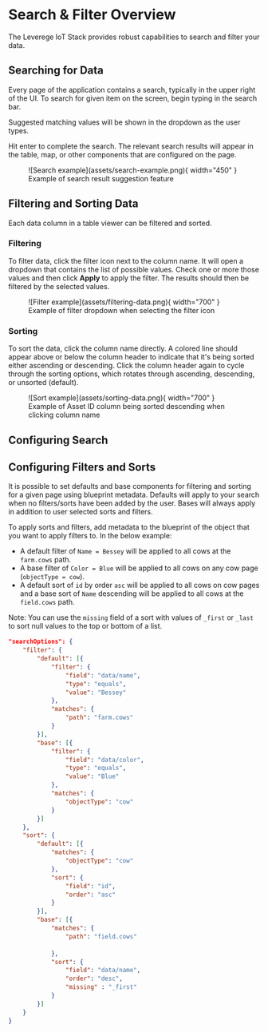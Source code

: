 # Search & Filter Overview

The Leverege IoT Stack provides robust capabilities to search and filter your data.

## Searching for Data

Every page of the application contains a search, typically in the upper right of the UI. To search for given item on the screen, begin typing in the search bar.

Suggested matching values will be shown in the dropdown as the user types.

Hit enter to complete the search. The relevant search results will appear in the table, map, or other components that are configured on the page.

<figure markdown>
![Search example](assets/search-example.png){ width="450" }
  <figcaption>Example of search result suggestion feature</figcaption>
</figure>

## Filtering and Sorting Data

Each data column in a table viewer can be filtered and sorted.

### Filtering
To filter data, click the filter icon next to the column name. It will open a dropdown that contains the list of possible values. Check one or more those values and then click **Apply** to apply the filter. The results should then be filtered by the selected values.

<figure markdown>
![Filter example](assets/filtering-data.png){ width="700" }
  <figcaption>Example of filter dropdown when selecting the filter icon</figcaption>
</figure>

### Sorting
To sort the data, click the column name directly. A colored line should appear above or below the column header to indicate that it's being sorted either ascending or descending. Click the column header again to cycle through the sorting options, which rotates through ascending, descending, or unsorted (default).

<figure markdown>
![Sort example](assets/sorting-data.png){ width="700" }
  <figcaption>Example of Asset ID column being sorted descending when clicking column name</figcaption>
</figure>



## Configuring Search



## Configuring Filters and Sorts

It is possible to set defaults and base components for filtering and sorting for a given page using blueprint metadata. Defaults will apply to your search when no filters/sorts have been added by the user. Bases will always apply in addition to user selected sorts and filters.

To apply sorts and filters, add metadata to the blueprint of the object that you want to apply filters to. In the below example:

* A default filter of `Name = Bessey` will be applied to all cows at the `farm.cows` path. 
* A base filter of `Color = Blue` will be applied to all cows on any cow page (`objectType = cow`). 
* A default sort of `id` by order `asc` will be applied to all cows on cow pages and a base sort of `Name` descending will be applied to all cows at the `field.cows` path. 

Note: You can use the `missing` field of a sort with values of `_first` or `_last` to sort null values to the top or bottom of a list.



``` json
"searchOptions": {
	"filter": {
    	"default": [{
			"filter": {
				"field": "data/name",
				"type": "equals",
				"value": "Bessey"
			},
			"matches": {
				"path": "farm.cows"
			}
		}],
		"base": [{
			"filter": {
				"field": "data/color",
				"type": "equals",
				"value": "Blue"
			},
			"matches": {
				"objectType": "cow"
			}
		}]
	},
	"sort": {
		"default": [{
			"matches": {
				"objectType": "cow"
			},
			"sort": {
				"field": "id",
				"order": "asc"
			}
		}],
		"base": [{
			"matches": {
				"path": "field.cows"

			},
			"sort": {
				"field": "data/name",
				"order": "desc",
				"missing" : "_first"
			}
		}]
	}
}
```